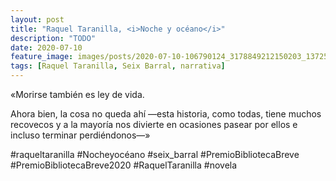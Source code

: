 ```yaml
---
layout: post
title: "Raquel Taranilla, <i>Noche y océano</i>"
description: "TODO"
date: 2020-07-10
feature_image: images/posts/2020-07-10-106790124_3178849212150203_1372503003453535815_n_18068883514217983.jpg
tags: [Raquel Taranilla, Seix Barral, narrativa]
---
```


«Morirse también es ley de vida. 

Ahora bien, la cosa no queda ahí —esta historia, como todas, tiene muchos recovecos y a la mayoría nos divierte en ocasiones pasear por ellos e incluso terminar perdiéndonos—»
<!--more-->

#raqueltaranilla #Nocheyocéano #seix_barral #PremioBibliotecaBreve #PremioBibliotecaBreve2020 #RaquelTaranilla #novela



